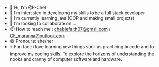 - 👋 Hi, I’m @P-Chel
- 👀 I’m interested in developing my skills to be a full stack developer
- 🌱 I’m currently learning java (OOP and making small projects)
- 💞️ I’m looking to collaborate on ...
- 📫 How to reach me : chelsiefaith07@gmail.com / CF_maranga@outlook.com 
- 😄 Pronouns: she/her
- ⚡ Fun fact: i love learning new things such as practicing to code and to improve my coding skills. To explore the horizons of understanding the nooks and cranny of computer software and hardware.

<!---
P-Chel/P-Chel is a ✨ special ✨ repository because its `README.md` (this file) appears on your GitHub profile.
You can click the Preview link to take a look at your changes.
--->
